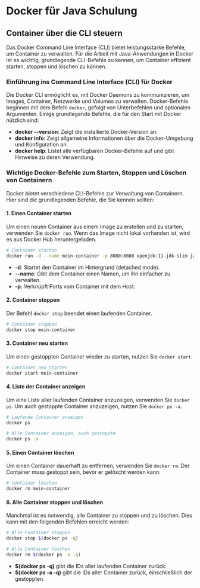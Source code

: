 
# Docker für Java Schulung

## Container über die CLI steuern

Das Docker Command Line Interface (CLI) bietet leistungsstarke Befehle, um Container zu verwalten. Für die Arbeit mit Java-Anwendungen in Docker ist es wichtig, grundlegende CLI-Befehle zu kennen, um Container effizient starten, stoppen und löschen zu können.

### Einführung ins Command Line Interface (CLI) für Docker

Die Docker CLI ermöglicht es, mit Docker Daemons zu kommunizieren, um Images, Container, Netzwerke und Volumes zu verwalten. Docker-Befehle beginnen mit dem Befehl `docker`, gefolgt von Unterbefehlen und optionalen Argumenten. Einige grundlegende Befehle, die für den Start mit Docker nützlich sind:

- **docker --version**: Zeigt die installierte Docker-Version an.
- **docker info**: Zeigt allgemeine Informationen über die Docker-Umgebung und Konfiguration an.
- **docker help**: Listet alle verfügbaren Docker-Befehle auf und gibt Hinweise zu deren Verwendung.

### Wichtige Docker-Befehle zum Starten, Stoppen und Löschen von Containern

Docker bietet verschiedene CLI-Befehle zur Verwaltung von Containern. Hier sind die grundlegenden Befehle, die Sie kennen sollten:

#### 1. Einen Container starten
Um einen neuen Container aus einem Image zu erstellen und zu starten, verwenden Sie `docker run`. Wenn das Image nicht lokal vorhanden ist, wird es aus Docker Hub heruntergeladen.

```bash
# Container starten
docker run -d --name mein-container -p 8080:8080 openjdk:11-jdk-slim java -jar meine-java-app.jar
```

- **-d**: Startet den Container im Hintergrund (detached mode).
- **--name**: Gibt dem Container einen Namen, um ihn einfacher zu verwalten.
- **-p**: Verknüpft Ports vom Container mit dem Host.

#### 2. Container stoppen
Der Befehl `docker stop` beendet einen laufenden Container.

```bash
# Container stoppen
docker stop mein-container
```

#### 3. Container neu starten
Um einen gestoppten Container wieder zu starten, nutzen Sie `docker start`.

```bash
# Container neu starten
docker start mein-container
```

#### 4. Liste der Container anzeigen
Um eine Liste aller laufenden Container anzuzeigen, verwenden Sie `docker ps`. Um auch gestoppte Container anzuzeigen, nutzen Sie `docker ps -a`.

```bash
# Laufende Container anzeigen
docker ps

# Alle Container anzeigen, auch gestoppte
docker ps -a
```

#### 5. Einen Container löschen
Um einen Container dauerhaft zu entfernen, verwenden Sie `docker rm`. Der Container muss gestoppt sein, bevor er gelöscht werden kann.

```bash
# Container löschen
docker rm mein-container
```

#### 6. Alle Container stoppen und löschen
Manchmal ist es notwendig, alle Container zu stoppen und zu löschen. Dies kann mit den folgenden Befehlen erreicht werden:

```bash
# Alle Container stoppen
docker stop $(docker ps -q)

# Alle Container löschen
docker rm $(docker ps -a -q)
```

- **$(docker ps -q)** gibt die IDs aller laufenden Container zurück.
- **$(docker ps -a -q)** gibt die IDs aller Container zurück, einschließlich der gestoppten.
